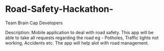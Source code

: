 # Road-Safety-Hackathon-

Team Brain Cap Developers

Description: Mobile application to deal with road safety. This app will be able to take all requests regarding the road eg - Potholes, Traffic lights not working, Accidents etc. The app will help alot with road management. 
